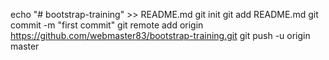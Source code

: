 echo "# bootstrap-training" >> README.md
git init
git add README.md
git commit -m "first commit"
git remote add origin https://github.com/webmaster83/bootstrap-training.git
git push -u origin master
